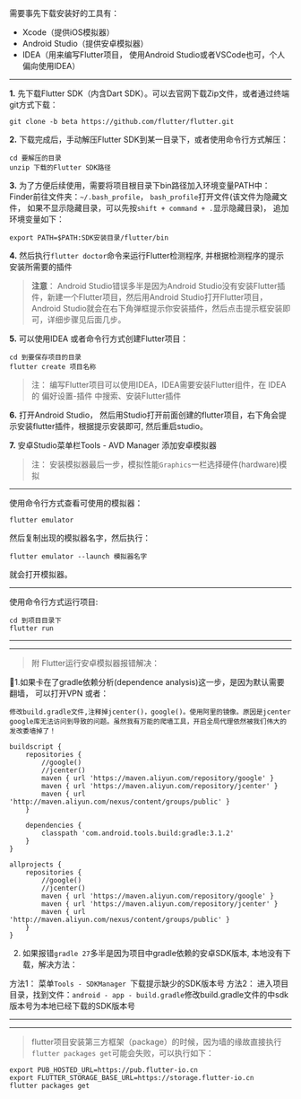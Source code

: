 需要事先下载安装好的工具有：
* Xcode（提供iOS模拟器）
* Android Studio（提供安卓模拟器）
* IDEA（用来编写Flutter项目， 使用Android Studio或者VSCode也可，个人偏向使用IDEA）

---

**1.**  先下载Flutter SDK（内含Dart SDK）。可以去官网下载Zip文件，或者通过终端git方式下载：

`git clone -b beta https://github.com/flutter/flutter.git`

**2.** 下载完成后，手动解压Flutter SDK到某一目录下，或者使用命令行方式解压：
```
cd 要解压的目录
unzip 下载的Flutter SDK路径
```
**3.** 为了方便后续使用，需要将项目根目录下bin路径加入环境变量PATH中：
Finder前往文件夹：`~/.bash_profile`， `bash_profile`打开文件(该文件为隐藏文件， 如果不显示隐藏目录，可以先按`shift + command + .`显示隐藏目录)，
追加环境变量如下：
```
export PATH=$PATH:SDK安装目录/flutter/bin
```

**4.** 然后执行`flutter doctor`命令来运行Flutter检测程序, 并根据检测程序的提示安装所需要的插件
> **注意**：
Android Studio错误多半是因为Android Studio没有安装Flutter插件，新建一个Flutter项目，然后用Android Studio打开Flutter项目，Android Studio就会在右下角弹框提示你安装插件，然后点击提示框安装即可，详细步骤见后面几步。

**5.** 可以使用IDEA 或者命令行方式创建Flutter项目：
```
cd 到要保存项目的目录
flutter create 项目名称
```
> 注： 编写Flutter项目可以使用IDEA，IDEA需要安装Flutter组件，在 IDEA的 偏好设置-插件 中搜索、安装Flutter插件


**6.** 打开Android Studio， 然后用Studio打开前面创建的flutter项目，右下角会提示安装flutter插件，根据提示安装即可, 然后重启studio。

**7.** 安卓Studio菜单栏Tools - AVD Manager 添加安卓模拟器
> 注： 安装模拟器最后一步，模拟性能`Graphics`一栏选择硬件(hardware)模拟


---

使用命令行方式查看可使用的模拟器：
```
flutter emulator
```
然后复制出现的模拟器名字，然后执行：
```
flutter emulator --launch 模拟器名字
```
就会打开模拟器。

---

使用命令行方式运行项目:
```
cd 到项目目录下
flutter run
```

---
---

> 附 Flutter运行安卓模拟器报错解决：

1.如果卡在了gradle依赖分析(dependence analysis)这一步，是因为默认需要翻墙， 可以打开VPN 或者：

```
修改build.gradle文件,注释掉jcenter()，google()。使用阿里的镜像。原因是jcenter google库无法访问到导致的问题。虽然我有万能的爬墙工具，开启全局代理依然被我们伟大的发改委墙掉了！

buildscript {
    repositories {
        //google()
        //jcenter()
        maven { url 'https://maven.aliyun.com/repository/google' }
        maven { url 'https://maven.aliyun.com/repository/jcenter' }
        maven { url 'http://maven.aliyun.com/nexus/content/groups/public' }
    }

    dependencies {
        classpath 'com.android.tools.build:gradle:3.1.2'
    }
}

allprojects {
    repositories {
        //google()
        //jcenter()
        maven { url 'https://maven.aliyun.com/repository/google' }
        maven { url 'https://maven.aliyun.com/repository/jcenter' }
        maven { url 'http://maven.aliyun.com/nexus/content/groups/public' }
    }
}
```

2. 如果报错`gradle 27`多半是因为项目中gradle依赖的安卓SDK版本, 本地没有下载，解决方法：

方法1： 菜单`Tools - SDKManager `下载提示缺少的SDK版本号
方法2： 进入项目目录，找到文件：`android - app - build.gradle`修改build.gradle文件的中sdk版本号为本地已经下载的SDK版本号


---
---

> flutter项目安装第三方框架（package）的时候，因为墙的缘故直接执行`flutter packages get`可能会失败，可以执行如下：
```
export PUB_HOSTED_URL=https://pub.flutter-io.cn  
export FLUTTER_STORAGE_BASE_URL=https://storage.flutter-io.cn  
flutter packages get
```
